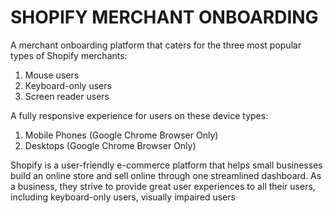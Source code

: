 # SHOPIFY MERCHANT ONBOARDING

A merchant onboarding platform that caters for the three most popular types of Shopify merchants:
1. Mouse users
2. Keyboard-only users
3. Screen reader users

A fully responsive experience for users on these device types:
1. Mobile Phones (Google Chrome Browser Only)
2. Desktops (Google Chrome Browser Only)

Shopify is a user-friendly e-commerce platform that helps small businesses build an online store and sell online through one streamlined dashboard. As a business, they strive to provide great user experiences to all their users, including keyboard-only users, visually impaired users
